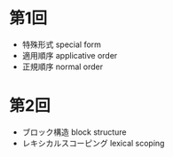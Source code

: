 # 第1回
- 特殊形式 special form
- 適用順序 applicative order
- 正規順序 normal order

# 第2回
- ブロック構造 block structure
- レキシカルスコーピング lexical scoping
